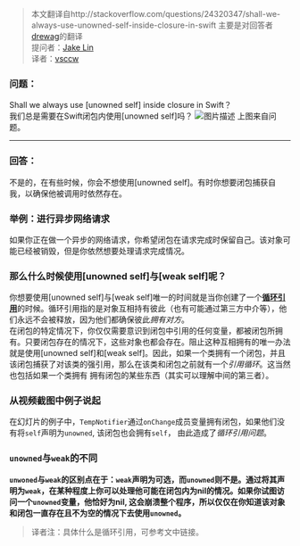 > 本文翻译自http://stackoverflow.com/questions/24320347/shall-we-always-use-unowned-self-inside-closure-in-swift  主要是对回答者[drewag](http://stackoverflow.com/users/661853/drewag)的翻译  
提问者：[Jake Lin](https://github.com/JakeLin)   
译者：[vsccw](https://vsccw.com)  
### 问题：  
Shall we always use [unowned self] inside closure in Swift？  
我们总是需要在Swift闭包内使用[unowned self]吗？
![图片描述](https://i.stack.imgur.com/Jd9Co.png) 
上图来自问题。

---  
### 回答：  
不是的，在有些时候，你会不想使用[unowned self]。有时你想要闭包捕获自我，以确保他被调用时依然存在。
### 举例：进行异步网络请求
如果你正在做一个异步的网络请求，你希望闭包在请求完成时保留自己。该对象可能已经被销毁，但是你依然想要处理请求完成情况。
### 那么什么时候使用[unowned self]与[weak self]呢？
你想要使用[unowned self]与[weak self]唯一的时间就是当你创建了一个[**循环引用**](https://developer.apple.com/library/content/documentation/Swift/Conceptual/Swift_Programming_Language/AutomaticReferenceCounting.html#//apple_ref/doc/uid/TP40014097-CH20-XID_61)的时候。循环引用指的是对象互相持有彼此（也有可能通过第三方中介等），他们永远不会被释放，因为他们都确保彼此*拥有对方*。  
在闭包的特定情况下，你仅仅需要意识到闭包中引用的任何变量，都被闭包所拥有。只要闭包存在的情况下，这些对象也都会存在。阻止这种互相拥有的唯一办法就是使用[unowned self]和[weak self]。因此，如果一个类拥有一个闭包，并且该闭包捕获了对该类的强引用，那么在该类和闭包之前就有一个*引用循环*。这当然也包括如果一个类拥有 拥有闭包的某些东西（其实可以理解中间的第三者）。
### 从视频截图中例子说起
在幻灯片的例子中，`TempNotifier`通过`onChange`成员变量拥有闭包，如果他们没有将`self`声明为`unowned`, 该闭包也会拥有`self`， 由此造成了*循环引用问题*。
### `unowned`与`weak`的不同
**`unwoned`与`weak`的区别点在于：`weak`声明为可选，而`unowned`则不是。通过将其声明为`weak`，在某种程度上你可以处理他可能在闭包内为nil的情况。如果你试图访问一个`unowned`变量，他恰好为nil, 这会崩溃整个程序，所以仅仅在你知道该对象和闭包一直存在且不为空的情况下去使用`unowned`。**

> 译者注：具体什么是循环引用，可参考文中链接。